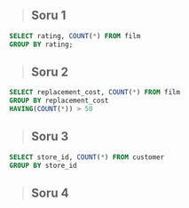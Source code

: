 > ## Soru 1
```SQL
SELECT rating, COUNT(*) FROM film
GROUP BY rating;
```

> ## Soru 2
```SQL
SELECT replacement_cost, COUNT(*) FROM film
GROUP BY replacement_cost
HAVING(COUNT(*)) > 50

```

> ## Soru 3
```SQL
SELECT store_id, COUNT(*) FROM customer
GROUP BY store_id
```

> ## Soru 4
```SQL

```
